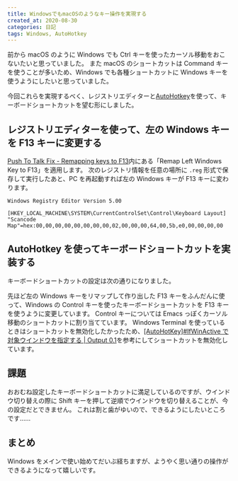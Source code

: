```yaml
---
title: WindowsでもmacOSのようなキー操作を実現する
created_at: 2020-08-30
categories: 日記
tags: Windows, AutoHotkey
---
```


前から macOS のように Windows でも Ctrl キーを使ったカーソル移動をおこないたいと思っていました。
また macOS のショートカットは Command キーを使うことが多いため、Windows でも各種ショートカットに Windows キーを使うようにしたいと思っていました。

今回これらを実現するべく、レジストリエディターと[AutoHotkey](https://www.autohotkey.com/)を使って、キーボードショートカットを望む形にしました。

## レジストリエディターを使って、左の Windows キーを F13 キーに変更する

[Push To Talk Fix \- Remapping keys to F13](http://www.grismar.net/ventrilocapsfix/)内にある「Remap Left Windows Key to F13」を適用します。
次のレジストリ情報を任意の場所に `.reg` 形式で保存して実行したあと、PC を再起動すれば左の Windows キーが F13 キーに変わります。

```
Windows Registry Editor Version 5.00

[HKEY_LOCAL_MACHINE\SYSTEM\CurrentControlSet\Control\Keyboard Layout]
"Scancode Map"=hex:00,00,00,00,00,00,00,00,02,00,00,00,64,00,5b,e0,00,00,00,00
```

## AutoHotkey を使ってキーボードショートカットを実装する

キーボードショートカットの設定は次の通りになりました。

<script src="https://gist.github.com/kubosho/302cd286eefd8d593ba7861c898b850a.js"></script>

先ほど左の Windows キーをリマップして作り出した F13 キーをふんだんに使って、Windows の Control キーを使ったキーボードショートカットを F13 キーを使うように変更しています。
Control キーについては Emacs っぽくカーソル移動のショートカットに割り当てています。
Windows Terminal を使っているときはショートカットを無効化したかったため、[\[AutoHotKey\]\#IfWinActive で対象ウインドウを指定する \| Output 0\.1](https://pouhon.net/ahk-win-active/2812/)を参考にしてショートカットを無効化しています。

## 課題

おおむね設定したキーボードショートカットに満足しているのですが、ウインドウ切り替えの際に Shift キーを押して逆順でウインドウを切り替えることが、今の設定だとできません。
これは割と歯がゆいので、できるようにしたいところです……

## まとめ

Windows をメインで使い始めてだいぶ経ちますが、ようやく思い通りの操作ができるようになって嬉しいです。
